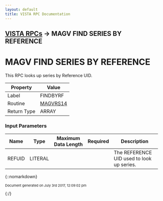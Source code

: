 ```yaml
---
layout: default
title: VISTA RPC Documentation
---
```


## [VISTA RPCs](TableOfContents) &#8594; MAGV FIND SERIES BY REFERENCE
# MAGV FIND SERIES BY REFERENCE

This RPC looks up series by Reference UID.

Property | Value
--- | ---
Label | FINDBYRF
Routine | [MAGVRS14](http://code.osehra.org/dox/Routine_MAGVRS14_source.html)
Return Type | ARRAY


### Input Parameters

Name | Type | Maximum Data Length | Required | Description
--- | --- | --- | --- | ---
REFUID | LITERAL |  |  | The REFERENCE UID used to look up series.



{::nomarkdown} <br/><p style="font-size: 11px">Document generated on July 3rd 2017, 12:09:02 pm</p>{:/}